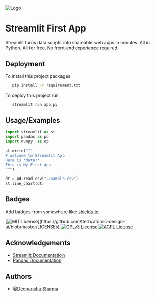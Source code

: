 
![Logo](https://streamlit.io/images/brand/streamlit-logo-primary-colormark-darktext.png)

    
# Streamlit First App

Streamlit turns data scripts into shareable web apps in minutes.
All in Python. All for free. No front‑end experience required.



## Deployment

To install this project packages

```bash
   pip install -r requirement.txt
```

To deploy this project run

```bash
   streamlit run app.py
```

  
## Usage/Examples

```python
import streamlit as st
import pandas as pd
import numpy  as np

st.write("""
# welcome to Streamlit App
Here is *data!*
This is My First App
""")

dt = pd.read_csv("./sample.csv")
st.line_chart(dt)

```

  
## Badges

Add badges from somewhere like: [shields.io](https://shields.io/)

[![MIT License](https://img.shields.io/apm/l/atomic-design-ui.svg?)](https://github.com/tterb/atomic-design-ui/blob/master/LICENSEs)
[![GPLv3 License](https://img.shields.io/badge/License-GPL%20v3-yellow.svg)](https://opensource.org/licenses/)
[![AGPL License](https://img.shields.io/badge/license-AGPL-blue.svg)](http://www.gnu.org/licenses/agpl-3.0)

  
## Acknowledgements

 - [Streamlit Documentation](https://docs.streamlit.io/en/stable/index.html)
 - [Pandas Documentation](https://pandas.pydata.org/pandas-docs/stable/)

  
## Authors

- [@Deepanshu Sharma](https://github.com/Deepanshu291)

  